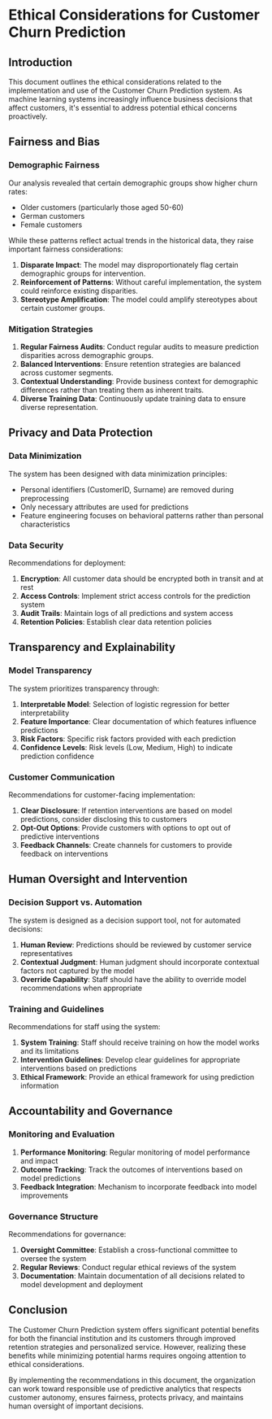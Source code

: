 # Ethical Considerations for Customer Churn Prediction

## Introduction

This document outlines the ethical considerations related to the implementation and use of the Customer Churn Prediction system. As machine learning systems increasingly influence business decisions that affect customers, it's essential to address potential ethical concerns proactively.

## Fairness and Bias

### Demographic Fairness

Our analysis revealed that certain demographic groups show higher churn rates:
- Older customers (particularly those aged 50-60)
- German customers
- Female customers

While these patterns reflect actual trends in the historical data, they raise important fairness considerations:

1. **Disparate Impact**: The model may disproportionately flag certain demographic groups for intervention.
2. **Reinforcement of Patterns**: Without careful implementation, the system could reinforce existing disparities.
3. **Stereotype Amplification**: The model could amplify stereotypes about certain customer groups.

### Mitigation Strategies

1. **Regular Fairness Audits**: Conduct regular audits to measure prediction disparities across demographic groups.
2. **Balanced Interventions**: Ensure retention strategies are balanced across customer segments.
3. **Contextual Understanding**: Provide business context for demographic differences rather than treating them as inherent traits.
4. **Diverse Training Data**: Continuously update training data to ensure diverse representation.

## Privacy and Data Protection

### Data Minimization

The system has been designed with data minimization principles:
- Personal identifiers (CustomerID, Surname) are removed during preprocessing
- Only necessary attributes are used for predictions
- Feature engineering focuses on behavioral patterns rather than personal characteristics

### Data Security

Recommendations for deployment:
1. **Encryption**: All customer data should be encrypted both in transit and at rest
2. **Access Controls**: Implement strict access controls for the prediction system
3. **Audit Trails**: Maintain logs of all predictions and system access
4. **Retention Policies**: Establish clear data retention policies

## Transparency and Explainability

### Model Transparency

The system prioritizes transparency through:
1. **Interpretable Model**: Selection of logistic regression for better interpretability
2. **Feature Importance**: Clear documentation of which features influence predictions
3. **Risk Factors**: Specific risk factors provided with each prediction
4. **Confidence Levels**: Risk levels (Low, Medium, High) to indicate prediction confidence

### Customer Communication

Recommendations for customer-facing implementation:
1. **Clear Disclosure**: If retention interventions are based on model predictions, consider disclosing this to customers
2. **Opt-Out Options**: Provide customers with options to opt out of predictive interventions
3. **Feedback Channels**: Create channels for customers to provide feedback on interventions

## Human Oversight and Intervention

### Decision Support vs. Automation

The system is designed as a decision support tool, not for automated decisions:
1. **Human Review**: Predictions should be reviewed by customer service representatives
2. **Contextual Judgment**: Human judgment should incorporate contextual factors not captured by the model
3. **Override Capability**: Staff should have the ability to override model recommendations when appropriate

### Training and Guidelines

Recommendations for staff using the system:
1. **System Training**: Staff should receive training on how the model works and its limitations
2. **Intervention Guidelines**: Develop clear guidelines for appropriate interventions based on predictions
3. **Ethical Framework**: Provide an ethical framework for using prediction information

## Accountability and Governance

### Monitoring and Evaluation

1. **Performance Monitoring**: Regular monitoring of model performance and impact
2. **Outcome Tracking**: Track the outcomes of interventions based on model predictions
3. **Feedback Integration**: Mechanism to incorporate feedback into model improvements

### Governance Structure

Recommendations for governance:
1. **Oversight Committee**: Establish a cross-functional committee to oversee the system
2. **Regular Reviews**: Conduct regular ethical reviews of the system
3. **Documentation**: Maintain documentation of all decisions related to model development and deployment

## Conclusion

The Customer Churn Prediction system offers significant potential benefits for both the financial institution and its customers through improved retention strategies and personalized service. However, realizing these benefits while minimizing potential harms requires ongoing attention to ethical considerations.

By implementing the recommendations in this document, the organization can work toward responsible use of predictive analytics that respects customer autonomy, ensures fairness, protects privacy, and maintains human oversight of important decisions.
